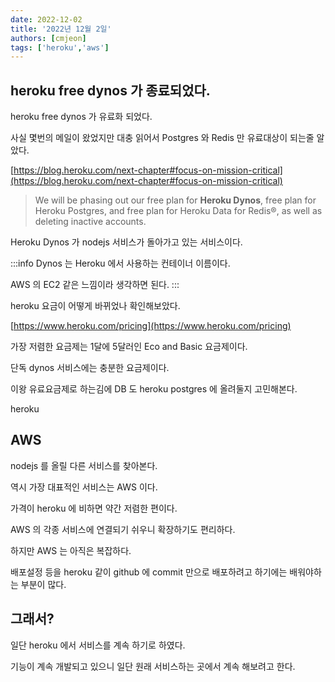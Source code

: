 ```yaml
---
date: 2022-12-02
title: '2022년 12월 2일'
authors: [cmjeon]
tags: ['heroku','aws']
---
```


## heroku free dynos 가 종료되었다.

heroku free dynos 가 유료화 되었다.

사실 몇번의 메일이 왔었지만 대충 읽어서 Postgres 와 Redis 만 유료대상이 되는줄 알았다.

[https://blog.heroku.com/next-chapter#focus-on-mission-critical](https://blog.heroku.com/next-chapter#focus-on-mission-critical)

<!--truncate-->

> We will be phasing out our free plan for **Heroku Dynos**, free plan for Heroku Postgres, and free plan for Heroku Data for Redis®, as well as deleting inactive accounts.

Heroku Dynos 가 nodejs 서비스가 돌아가고 있는 서비스이다.

:::info
Dynos 는 Heroku 에서 사용하는 컨테이너 이름이다.

AWS 의 EC2 같은 느낌이라 생각하면 된다.
:::

heroku 요금이 어떻게 바뀌었나 확인해보았다.

[https://www.heroku.com/pricing](https://www.heroku.com/pricing)

가장 저렴한 요금제는 1달에 5달러인 Eco and Basic 요금제이다.

단독 dynos 서비스에는 충분한 요금제이다.

이왕 유료요금제로 하는김에 DB 도 heroku postgres 에 올려둘지 고민해본다.

heroku 

## AWS

nodejs 를 올릴 다른 서비스를 찾아본다.

역시 가장 대표적인 서비스는 AWS 이다.

가격이 heroku 에 비하면 약간 저렴한 편이다.

AWS 의 각종 서비스에 연결되기 쉬우니 확장하기도 편리하다.

하지만 AWS 는 아직은 복잡하다.

배포설정 등을 heroku 같이 github 에 commit 만으로 배포하려고 하기에는 배워야하는 부분이 많다.

## 그래서?

일단 heroku 에서 서비스를 계속 하기로 하였다.

기능이 계속 개발되고 있으니 일단 원래 서비스하는 곳에서 계속 해보려고 한다.
